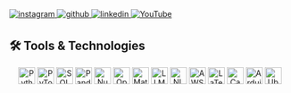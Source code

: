 <a href="https://instagram.com/fuxu.n" target="_blank">
<img src=https://img.shields.io/badge/instagram-%23000000.svg?&style=for-the-badge&logo=instagram&logoColor=white alt=instagram style="margin-bottom: 5px;" />
</a>
<a href="https://github.com/thaiphonghuan" target="_blank">
<img src=https://img.shields.io/badge/github-%2324292e.svg?&style=for-the-badge&logo=github&logoColor=white alt=github style="margin-bottom: 5px;" />
</a>
<a href="https://linkedin.com/in/thai-phong-huan-1150642b1" target="_blank">
<img src=https://img.shields.io/badge/linkedin-%231E77B5.svg?&style=for-the-badge&logo=linkedin&logoColor=white alt=linkedin style="margin-bottom: 5px;" />
</a>
<a href="https://www.youtube.com/@huanthai5961" target="_blank">
  <img src="https://img.shields.io/badge/-YouTube-FF0000?logo=youtube&logoColor=white&style=for-the-badge" alt="YouTube">
</a>

## 🛠️ Tools & Technologies

<div align="center">
  <img src="https://img.shields.io/badge/-Python-3776AB?logo=python&logoColor=white&style=for-the-badge" alt="Python" height="30">
  <img src="https://img.shields.io/badge/-PyTorch-EE4C2C?logo=pytorch&logoColor=white&style=for-the-badge" alt="PyTorch" height="30">
  <img src="https://img.shields.io/badge/-SQL-4479A1?logo=postgresql&logoColor=white&style=for-the-badge" alt="SQL" height="30">
  <img src="https://img.shields.io/badge/-Pandas-150458?logo=pandas&logoColor=white&style=for-the-badge" alt="Pandas" height="30">
  <img src="https://img.shields.io/badge/-NumPy-013243?logo=numpy&logoColor=white&style=for-the-badge" alt="NumPy" height="30">
  <img src="https://img.shields.io/badge/-OpenCV-5C3EE8?logo=opencv&logoColor=white&style=for-the-badge" alt="OpenCV" height="30">
  <img src="https://img.shields.io/badge/-Matplotlib-11557C?logoColor=white&style=for-the-badge" alt="Matplotlib" height="30">
  <img src="https://img.shields.io/badge/-LLMs-gray?style=for-the-badge" alt="LLMs" height="30">
  <img src="https://img.shields.io/badge/-NLP-blueviolet?style=for-the-badge" alt="NLP" height="30">
  <img src="https://img.shields.io/badge/-AWS-FF9900?logo=amazonaws&logoColor=white&style=for-the-badge" alt="AWS" height="30">
  <img src="https://img.shields.io/badge/-LaTeX-008080?logo=latex&logoColor=white&style=for-the-badge" alt="LaTeX" height="30">
  <img src="https://img.shields.io/badge/-Canvas-orange?style=for-the-badge" alt="Canvas" height="30">
  <img src="https://img.shields.io/badge/-Arduino-00979D?logo=arduino&logoColor=white&style=for-the-badge" alt="Arduino" height="30">
  <img src="https://img.shields.io/badge/-Ubuntu-E95420?logo=ubuntu&logoColor=white&style=for-the-badge" alt="Ubuntu" height="30">
</div>



